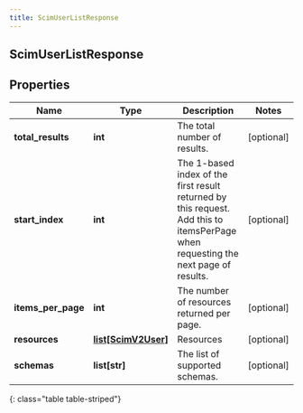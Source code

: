 ```yaml
---
title: ScimUserListResponse
---
```

## ScimUserListResponse

## Properties

|Name | Type | Description | Notes|
|------------ | ------------- | ------------- | -------------|
| **total_results** | **int** | The total number of results. | [optional] |
| **start_index** | **int** | The 1-based index of the first result returned by this request. Add this to itemsPerPage when requesting the next page of results. | [optional] |
| **items_per_page** | **int** | The number of resources returned per page. | [optional] |
| **resources** | [**list[ScimV2User]**](ScimV2User.html) | Resources | [optional] |
| **schemas** | **list[str]** | The list of supported schemas. | [optional] |
{: class="table table-striped"}


